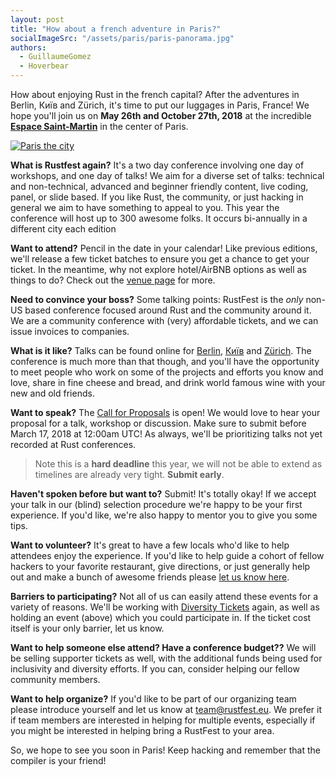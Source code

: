 ```yaml
---
layout: post
title: "How about a french adventure in Paris?"
socialImageSrc: "/assets/paris/paris-panorama.jpg"
authors:
  - GuillaumeGomez
  - Hoverbear
---
```


How about enjoying Rust in the french capital? After the adventures in Berlin, Київ and Zürich, it's time to put our luggages in Paris, France! We hope you'll join us on **May 26th and October 27th, 2018** at the incredible [**Espace Saint-Martin**](http://espacesaintmartin.com/fr/contact/) in the center of Paris.

[![Paris the city](assets/paris/paris-panorama.jpg)](https://www.flickr.com/photos/)

**What is Rustfest again?** It's a two day conference involving one day of workshops, and one day of talks! We aim for a diverse set of talks: technical and non-technical, advanced and beginner friendly content, live coding, panel, or slide based. If you like Rust, the community, or just hacking in general we aim to have something to appeal to you. This year the conference will host up to 300 awesome folks. It occurs bi-annually in a different city each edition

**Want to attend?** Pencil in the date in your calendar! Like previous editions, we'll release a few ticket batches to ensure you get a chance to get your ticket. In the meantime, why not explore hotel/AirBNB options as well as things to do? Check out the [venue page](/location/) for more.

**Need to convince your boss?** Some talking points: RustFest is the *only* non-US based conference focused around Rust and the community around it. We are a community conference with (very) affordable tickets, and we can issue invoices to companies. 

**What is it like?** Talks can be found online for [Berlin](https://www.youtube.com/watch?v=fI4RG_uq-WU&list=PL85XCvVPmGQh8nWR_Z-fTmPGsUWuzb-dn), [Київ](https://www.youtube.com/watch?v=AHprJNUCgQ0&list=PL85XCvVPmGQhvs1Rnet_24B-AI3YSM2YG) and [Zürich](https://www.youtube.com/watch?v=jywiVWKm1TI&list=PL85XCvVPmGQj9mqbJizw-zi-EhcpS5jTP). The conference is much more than that though, and you'll have the opportunity to meet people who work on some of the projects and efforts you know and love, share in fine cheese and bread, and drink world famous wine with your new and old friends.

<!-- change limit date? -->
**Want to speak?** The [Call for Proposals](https://cfp.rustfest.eu/) is open! We would love to hear your proposal for a talk, workshop or discussion. Make sure to submit before March 17, 2018 at 12:00am UTC! As always, we'll be prioritizing talks not yet recorded at Rust conferences.

> Note this is a **hard deadline** this year, we will not be able to extend as timelines are already very tight. **Submit early**.

**Haven't spoken before but want to?** Submit! It's totally okay! If we accept your talk in our (blind) selection procedure we're happy to be your first experience. If you'd like, we're also happy to mentor you to give you some tips.

**Want to volunteer?** It's great to have a few locals who'd like to help attendees enjoy the experience. If you'd like to help guide a cohort of fellow hackers to your favorite restaurant, give directions, or just generally help out and make a bunch of awesome friends please [let us know here](https://github.com/RustFestEU/blog.rustfest.eu/issues/12).

**Barriers to participating?** Not all of us can easily attend these events for a variety of reasons. We'll be working with [Diversity Tickets](https://diversitytickets.org/) again, as well as holding an event (above) which you could participate in. If the ticket cost itself is your only barrier, let us know.

**Want to help someone else attend? Have a conference budget??** We will be selling supporter tickets as well, with the additional funds being used for inclusivity and diversity efforts. If you can, consider helping our fellow community members.

**Want to help organize?** If you'd like to be part of our organizing team please introduce yourself and let us know at [team@rustfest.eu](mailto:team@rustfest.eu). We prefer it if team members are interested in helping for multiple events, especially if you might be interested in helping bring a RustFest to your area.

So, we hope to see you soon in Paris! Keep hacking and remember that the compiler is your friend!
